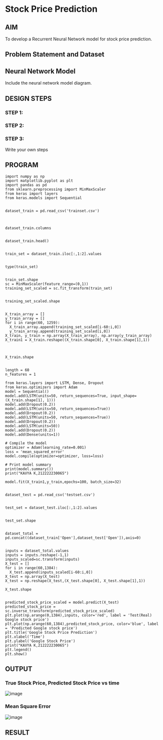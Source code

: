# Stock Price Prediction

## AIM

To develop a Recurrent Neural Network model for stock price prediction.

## Problem Statement and Dataset

## Neural Network Model

Include the neural network model diagram.

## DESIGN STEPS

### STEP 1:

### STEP 2:

### STEP 3:

Write your own steps

## PROGRAM

```
import numpy as np
import matplotlib.pyplot as plt
import pandas as pd
from sklearn.preprocessing import MinMaxScaler
from keras import layers
from keras.models import Sequential
     

dataset_train = pd.read_csv('trainset.csv')

     

dataset_train.columns
     

dataset_train.head()
     

train_set = dataset_train.iloc[:,1:2].values
     

type(train_set)
     

train_set.shape
sc = MinMaxScaler(feature_range=(0,1))
training_set_scaled = sc.fit_transform(train_set)
     

training_set_scaled.shape
     

X_train_array = []
y_train_array = []
for i in range(60, 1259):
  X_train_array.append(training_set_scaled[i-60:i,0])
  y_train_array.append(training_set_scaled[i,0])
X_train, y_train = np.array(X_train_array), np.array(y_train_array)
X_train1 = X_train.reshape((X_train.shape[0], X_train.shape[1],1))

     

X_train.shape
     

length = 60
n_features = 1

from keras.layers import LSTM, Dense, Dropout
from keras.optimizers import Adam
model = Sequential()
model.add(LSTM(units=50, return_sequences=True, input_shape=(X_train.shape[1], 1)))
model.add(Dropout(0.2))
model.add(LSTM(units=50, return_sequences=True))
model.add(Dropout(0.2))
model.add(LSTM(units=50, return_sequences=True))
model.add(Dropout(0.2))
model.add(LSTM(units=50))
model.add(Dropout(0.2))
model.add(Dense(units=1))

# Compile the model
optimizer = Adam(learning_rate=0.001)
loss = 'mean_squared_error'
model.compile(optimizer=optimizer, loss=loss)

# Print model summary
print(model.summary())
print("KAVYA K,212222230065")

model.fit(X_train1,y_train,epochs=100, batch_size=32)
     

dataset_test = pd.read_csv('testset.csv')
     

test_set = dataset_test.iloc[:,1:2].values
     

test_set.shape
     

dataset_total = pd.concat((dataset_train['Open'],dataset_test['Open']),axis=0)
     

inputs = dataset_total.values
inputs = inputs.reshape(-1,1)
inputs_scaled=sc.transform(inputs)
X_test = []
for i in range(60,1384):
  X_test.append(inputs_scaled[i-60:i,0])
X_test = np.array(X_test)
X_test = np.reshape(X_test,(X_test.shape[0], X_test.shape[1],1))
 
X_test.shape
     

predicted_stock_price_scaled = model.predict(X_test)
predicted_stock_price = sc.inverse_transform(predicted_stock_price_scaled)
plt.plot(np.arange(0,1384),inputs, color='red', label = 'Test(Real) Google stock price')
plt.plot(np.arange(60,1384),predicted_stock_price, color='blue', label = 'Predicted Google stock price')
plt.title('Google Stock Price Prediction')
plt.xlabel('Time')
plt.ylabel('Google Stock Price')
print("KAVYA K,212222230065")
plt.legend()
plt.show()    
```
## OUTPUT

### True Stock Price, Predicted Stock Price vs time
![image](https://github.com/kavyasenthamarai/rnn-stock-price-prediction/assets/118668727/68970d4f-4f3e-4aa9-bdf7-a07c8cc45df9)


### Mean Square Error

![image](https://github.com/kavyasenthamarai/rnn-stock-price-prediction/assets/118668727/80b3d8f8-91ac-4c68-a80c-465bcc65e2b1)


## RESULT
